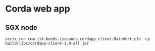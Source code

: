 # Corda web app

## SGX node
```shell
vertx run com.jtk.bonds.issuance.cordapp_client.MainVerticle -cp build/libs/cordapp-client-1.0-all.jar
```